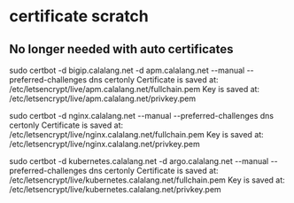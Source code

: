 # certificate scratch

## No longer needed with auto certificates

sudo certbot -d bigip.calalang.net -d apm.calalang.net --manual --preferred-challenges dns certonly
Certificate is saved at: /etc/letsencrypt/live/apm.calalang.net/fullchain.pem
Key is saved at:         /etc/letsencrypt/live/apm.calalang.net/privkey.pem

sudo certbot -d nginx.calalang.net --manual --preferred-challenges dns certonly
Certificate is saved at: /etc/letsencrypt/live/nginx.calalang.net/fullchain.pem
Key is saved at:         /etc/letsencrypt/live/nginx.calalang.net/privkey.pem

sudo certbot -d kubernetes.calalang.net -d argo.calalang.net --manual --preferred-challenges dns certonly
Certificate is saved at: /etc/letsencrypt/live/kubernetes.calalang.net/fullchain.pem
Key is saved at:         /etc/letsencrypt/live/kubernetes.calalang.net/privkey.pem